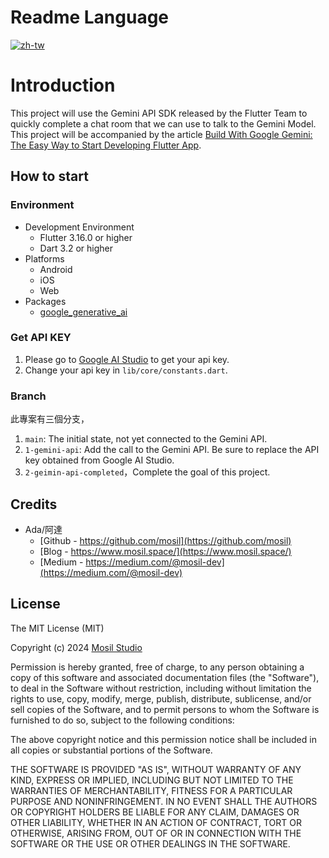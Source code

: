 # Readme Language

[![zh-tw](https://img.shields.io/badge/lang-zh_tw-blue.svg)](https://github.com/mosil/flutter-google-gemini-apihttps://github.com/mosil/flutter-google-gemini-api/blob/main/README.md)

# Introduction

This project will use the Gemini API SDK released by the Flutter Team to quickly complete a chat room that we can use to
talk to the Gemini Model.
This project will be accompanied by the
article [Build With Google Gemini: The Easy Way to Start Developing Flutter App]().

## How to start

### Environment

- Development Environment
    - Flutter 3.16.0 or higher
    - Dart 3.2 or higher
- Platforms
    - Android
    - iOS
    - Web
- Packages
    - [google_generative_ai](https://pub.dev/packages/google_generative_ai)

### Get API KEY

1. Please go to [Google AI Studio](https://aistudio.google.com/app/apikey) to get your api key.
2. Change your api key in `lib/core/constants.dart`.

### Branch

此專案有三個分支，

1. `main`: The initial state, not yet connected to the Gemini API.
2. `1-gemini-api`: Add the call to the Gemini API. Be sure to replace the API key obtained from Google AI Studio.
3. `2-geimin-api-completed`，Complete the goal of this project.

## Credits

- Ada/阿達
    - [Github - https://github.com/mosil](https://github.com/mosil)
    - [Blog - https://www.mosil.space/](https://www.mosil.space/)
    - [Medium - https://medium.com/@mosil-dev](https://medium.com/@mosil-dev)

## License

The MIT License (MIT)

Copyright (c) 2024 [Mosil Studio](https://mosil.space/)

Permission is hereby granted, free of charge, to any person obtaining a copy of this software and
associated documentation files (the "Software"), to deal in the Software without restriction,
including without limitation the rights to use, copy, modify, merge, publish, distribute,
sublicense, and/or sell copies of the Software, and to permit persons to whom the Software is
furnished to do so, subject to the following conditions:

The above copyright notice and this permission notice shall be included in all copies or substantial
portions of the Software.

THE SOFTWARE IS PROVIDED "AS IS", WITHOUT WARRANTY OF ANY KIND, EXPRESS OR IMPLIED, INCLUDING BUT
NOT LIMITED TO THE WARRANTIES OF MERCHANTABILITY, FITNESS FOR A PARTICULAR PURPOSE AND
NONINFRINGEMENT. IN NO EVENT SHALL THE AUTHORS OR COPYRIGHT HOLDERS BE LIABLE FOR ANY CLAIM, DAMAGES
OR OTHER LIABILITY, WHETHER IN AN ACTION OF CONTRACT, TORT OR OTHERWISE, ARISING FROM, OUT OF OR IN
CONNECTION WITH THE SOFTWARE OR THE USE OR OTHER DEALINGS IN THE SOFTWARE.

